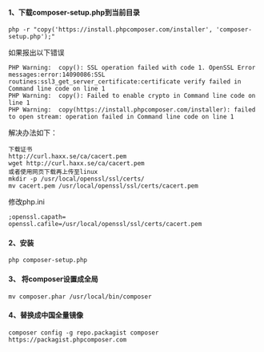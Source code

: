 #### 1、下载composer-setup.php到当前目录

```
php -r "copy('https://install.phpcomposer.com/installer', 'composer-setup.php');" 
```

如果报出以下错误

```
PHP Warning:  copy(): SSL operation failed with code 1. OpenSSL Error messages:error:14090086:SSL routines:ssl3_get_server_certificate:certificate verify failed in Command line code on line 1
PHP Warning:  copy(): Failed to enable crypto in Command line code on line 1
PHP Warning:  copy(https://install.phpcomposer.com/installer): failed to open stream: operation failed in Command line code on line 1
```

解决办法如下：

```
下载证书 
http://curl.haxx.se/ca/cacert.pem 
wget http://curl.haxx.se/ca/cacert.pem
或者使用网页下载再上传至linux
mkdir -p /usr/local/openssl/ssl/certs/
mv cacert.pem /usr/local/openssl/ssl/certs/cacert.pem
```

修改php.ini

```
;openssl.capath=
openssl.cafile=/usr/local/openssl/ssl/certs/cacert.pem
```



#### 2、安装

```
php composer-setup.php 
```



#### 3、 将composer设置成全局

```
mv composer.phar /usr/local/bin/composer 
```



#### 4、替换成中国全量镜像

```
composer config -g repo.packagist composer https://packagist.phpcomposer.com
```

